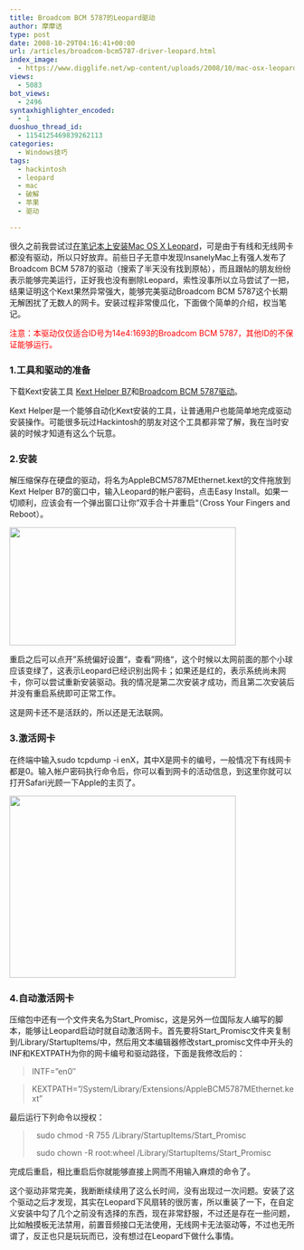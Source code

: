 ```yaml
---
title: Broadcom BCM 5787的Leopard驱动
author: 摩摩诘
type: post
date: 2008-10-29T04:16:41+00:00
url: /articles/broadcom-bcm5787-driver-leopard.html
index_image:
  - https://www.digglife.net/wp-content/uploads/2008/10/mac-osx-leopard.jpg
views:
  - 5083
bot_views:
  - 2496
syntaxhighlighter_encoded:
  - 1
duoshuo_thread_id:
  - 1154125469839262113
categories:
  - Windows技巧
tags:
  - hackintosh
  - leopard
  - mac
  - 破解
  - 苹果
  - 驱动

---
```

很久之前我尝试过<a title="PC上安装Mac OSX Leopard" href="https://www.digglife.net/articles/install-leopard-on-pc.html" target="_blank">在笔记本上安装Mac OS X Leopard</a>，可是由于有线和无线网卡都没有驱动，所以只好放弃。前些日子无意中发现InsanelyMac上有强人发布了Broadcom BCM 5787的驱动（搜索了半天没有找到原帖），而且跟帖的朋友纷纷表示能够完美运行，正好我也没有删除Leopard，索性没事所以立马尝试了一把，结果证明这个Kext果然异常强大，能够完美驱动Broadcom BCM 5787这个长期无解困扰了无数人的网卡。安装过程非常傻瓜化，下面做个简单的介绍，权当笔记。

<!--more-->


  
 <span style="color: #ff0000;">注意：本驱动仅仅适合ID号为14e4:1693的Broadcom BCM 5787，其他ID的不保证能够运行。 </span>

### 1.工具和驱动的准备

下载Kext安装工具 <a title="Kext Helper b7下载" href="http://www.rayfile.com/files/fd909a14-a56b-11dd-990e-0014221b798a/" target="_blank">Kext Helper B7</a>和<a title="Broadcom BCM 5787驱动" href="http://www.rayfile.com/files/35d3a54c-a56c-11dd-b086-0014221b798a/" target="_blank">Broadcom BCM 5787驱动</a>。
  
Kext Helper是一个能够自动化Kext安装的工具，让普通用户也能简单地完成驱动安装操作。可能很多玩过Hackintosh的朋友对这个工具都非常了解，我在当时安装的时候才知道有这么个玩意。

### 2.安装

解压缩保存在硬盘的驱动，将名为AppleBCM5787MEthernet.kext的文件拖放到Kext Helper B7的窗口中，输入Leopard的帐户密码，点击Easy Install。如果一切顺利，应该会有一个弹出窗口让你”双手合十并重启“（Cross Your Fingers and Reboot）。

<img class="alignnone" title="Kext Helper B7 初始状态" src="http://digglife.qiniudn.com/wp-content/uploads/archive/Kext%20Helper%200.7.jpg" alt="" width="400" height="209" />
  
重启之后可以点开”系统偏好设置“，查看”网络“，这个时候以太网前面的那个小球应该变绿了，这表示Leopard已经识别出网卡；如果还是红的，表示系统尚未网卡，你可以尝试重新安装驱动。我的情况是第二次安装才成功，而且第二次安装后并没有重启系统即可正常工作。

这是网卡还不是活跃的，所以还是无法联网。

### 3.激活网卡

在终端中输入sudo tcpdump -i enX，其中X是网卡的编号，一般情况下有线网卡都是0。输入帐户密码执行命令后，你可以看到网卡的活动信息，到这里你就可以打开Safari光顾一下Apple的主页了。

<img class="alignnone" title="Mac OS X Leopard有线网卡状态" src="http://digglife.qiniudn.com/wp-content/uploads/archive/Ethernet.jpg" alt="" width="400" height="322" />

### 4.自动激活网卡

压缩包中还有一个文件夹名为Start\_Promisc，这是另外一位国际友人编写的脚本，能够让Leopard启动时就自动激活网卡。首先要将Start\_Promisc文件夹复制到/Library/StartupItems/中，然后用文本编辑器修改start_promisc文件中开头的INF和KEXTPATH为你的网卡编号和驱动路径，下面是我修改后的：

> INTF=&#8221;en0&#8243;
  
> KEXTPATH=&#8221;/System/Library/Extensions/AppleBCM5787MEthernet.kext&#8221;

最后运行下列命令以授权：

>   sudo chmod -R 755 /Library/StartupItems/Start_Promisc
> 
>   sudo chown -R root:wheel /Library/StartupItems/Start_Promisc

完成后重启，相比重启后你就能够直接上网而不用输入麻烦的命令了。

这个驱动非常完美，我断断续续用了这么长时间，没有出现过一次问题。安装了这个驱动之后才发现，其实在Leopard下风扇转的很厉害，所以重装了一下，在自定义安装中勾了几个之前没有选择的东西，现在非常舒服，不过还是存在一些问题，比如触摸板无法禁用，前置音频接口无法使用，无线网卡无法驱动等，不过也无所谓了，反正也只是玩玩而已，没有想过在Leopard下做什么事情。